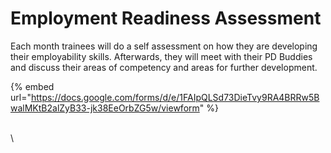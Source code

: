 # Employment Readiness Assessment

Each month trainees will do a self assessment on how they are developing their employability skills. Afterwards, they will meet with their PD Buddies and discuss their areas of competency and  areas for further development.&#x20;

{% embed url="https://docs.google.com/forms/d/e/1FAIpQLSd73DieTvy9RA4BRRw5BwalMKtB2alZyB33-jk38EeOrbZG5w/viewform" %}



\
\
